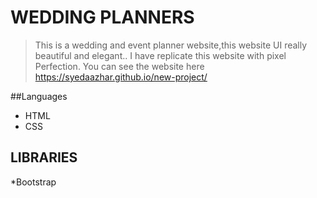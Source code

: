 # WEDDING PLANNERS

>This is a wedding and event planner website,this website UI really beautiful and elegant..
I  have replicate this website with pixel Perfection.
 You can see the website here https://syedaazhar.github.io/new-project/


##Languages

* HTML
* CSS
 
 
 ## LIBRARIES
 
 *Bootstrap


